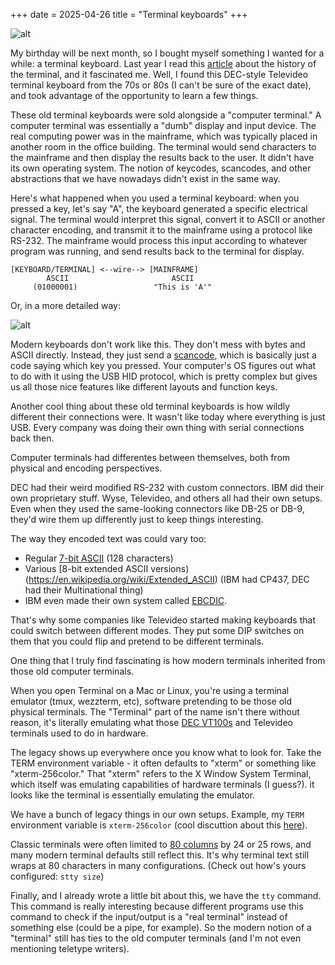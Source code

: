 +++
date = 2025-04-26
title = "Terminal keyboards"
+++

![alt](/static/tty/dec.png)

My birthday will be next month, so I bought myself something I wanted for a while: a terminal keyboard. Last year I read this [article](https://www.linusakesson.net/programming/tty/) about the history of the terminal, and it fascinated me. Well, I found this DEC-style Televideo terminal keyboard from the 70s or 80s (I can't be sure of the exact date), and took advantage of the opportunity to learn a few things.

These old terminal keyboards were sold alongside a "computer terminal." A computer terminal was essentially a "dumb" display and input device. The real computing power was in the mainframe, which was typically placed in another room in the office building. The terminal would send characters to the mainframe and then display the results back to the user. It didn't have its own operating system. The notion of keycodes, scancodes, and other abstractions that we have nowadays didn't exist in the same way.

Here's what happened when you used a terminal keyboard: when you pressed a key, let's say "A", the keyboard generated a specific electrical signal. The terminal would interpret this signal, convert it to ASCII or another character encoding, and transmit it to the mainframe using a protocol like RS-232. The mainframe would process this input according to whatever program was running, and send results back to the terminal for display.
```
[KEYBOARD/TERMINAL] <--wire--> [MAINFRAME]
        ASCII                       ASCII
     (01000001)                 "This is 'A'"
```

Or, in a more detailed way:


![alt](/static/tty/term-diagram.png)

Modern keyboards don't work like this. They don't mess with bytes and ASCII directly. Instead, they just send a [scancode](https://en.wikipedia.org/wiki/Scancode), which is basically just a code saying which key you pressed. Your computer's OS figures out what to do with it using the USB HID protocol, which is pretty complex but gives us all those nice features like different layouts and function keys.

Another cool thing about these old terminal keyboards is how wildly different their connections were. It wasn't like today where everything is just USB. Every company was doing their own thing with serial connections back then.

Computer terminals had differentes between themselves, both from physical and encoding perspectives.

DEC had their weird modified RS-232 with custom connectors. IBM did their own proprietary stuff. Wyse, Televideo, and others all had their own setups. Even when they used the same-looking connectors like DB-25 or DB-9, they'd wire them up differently just to keep things interesting.

The way they encoded text was could vary too:

- Regular [7-bit ASCII](https://www.ascii-code.com/ASCII) (128 characters)
- Various [8-bit extended ASCII versions)(https://en.wikipedia.org/wiki/Extended_ASCII) (IBM had CP437, DEC had their Multinational thing)
- IBM even made their own system called [EBCDIC](https://en.wikipedia.org/wiki/EBCDIC).

That's why some companies like Televideo started making keyboards that could switch between different modes. They put some DIP switches on them that you could flip and pretend to be different terminals.

One thing that I truly find fascinating is how modern terminals inherited from those old computer terminals.

When you open Terminal on a Mac or Linux, you're using a terminal emulator (tmux, wezzterm, etc), software pretending to be those old physical terminals. The "Terminal" part of the name isn't there without reason, it's literally emulating what those [DEC VT100s](https://en.wikipedia.org/wiki/VT100) and Televideo terminals used to do in hardware.

The legacy shows up everywhere once you know what to look for. Take the TERM environment variable - it often defaults to "xterm" or something like "xterm-256color." That "xterm" refers to the X Window System Terminal, which itself was emulating capabilities of hardware terminals (I guess?). it looks like the terminal is essentially emulating the emulator.

We have a bunch of legacy things in our own setups. Example, my `TERM` environment variable is `xterm-256color` (cool discuttion about this [here](https://stackoverflow.com/questions/10003136/what-is-the-difference-between-xterm-color-xterm-256color)).


Classic terminals were often limited to [80 columns](https://softwareengineering.stackexchange.com/questions/148677/why-is-80-characters-the-standard-limit-for-code-width) by 24 or 25 rows, and many modern terminal defaults still reflect this. It's why terminal text still wraps at 80 characters in many configurations. (Check out how's yours configured: `stty size`)


Finally, and I already wrote a little bit about this, we have the `tty` command. This command is really interesting because different programs use this command to check if the input/output is a "real terminal" instead of something else (could be a pipe, for example). So the modern notion of a "terminal" still has ties to the old computer terminals (and I'm not even mentioning teletype writers).
